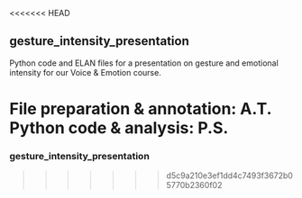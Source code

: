 <<<<<<< HEAD
## gesture_intensity_presentation

Python code and ELAN files for a presentation on gesture and emotional intensity for our Voice & Emotion course.

File preparation & annotation: A.T. </br>
Python code & analysis: P.S.
=======
### gesture_intensity_presentation
>>>>>>> d5c9a210e3ef1dd4c7493f3672b05770b2360f02
